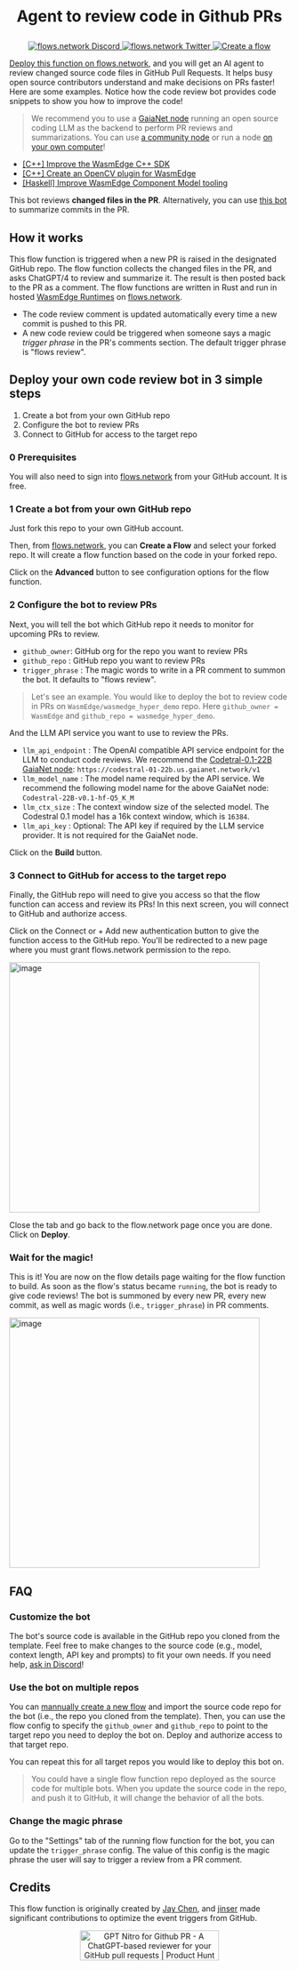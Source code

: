 <div align="right">

</div>

# <p align="center">Agent to review code in Github PRs</p>

<p align="center">
  <a href="https://discord.gg/ccZn9ZMfFf">
    <img src="https://img.shields.io/badge/chat-Discord-7289DA?logo=discord" alt="flows.network Discord">
  </a>
  <a href="https://twitter.com/flows_network">
    <img src="https://img.shields.io/badge/Twitter-1DA1F2?logo=twitter&amp;logoColor=white" alt="flows.network Twitter">
  </a>
   <a href="https://flows.network/flow/createByTemplate/code-review-for-github-pull-requests">
    <img src="https://img.shields.io/website?up_message=deploy&url=https%3A%2F%2Fflows.network%2Fflow%2Fnew" alt="Create a flow">
  </a>
</p>

[Deploy this function on flows.network](#deploy-your-own-code-review-bot-in-3-simple-steps), and you will get an AI agent to review changed source code files in GitHub Pull Requests. It helps busy open source contributors understand and make decisions on PRs faster! Here are some examples. Notice how the code review bot provides code snippets to show you how to improve the code!

> We recommend you to use a [GaiaNet node](https://github.com/GaiaNet-AI/gaianet-node) running an open source coding LLM as the backend to perform PR reviews and summarizations. You can use [a community node](https://docs.gaianet.ai/user-guide/nodes#codestral-22b-v01) or run a node [on your own computer](https://github.com/GaiaNet-AI/node-configs/tree/main/codestral-0.1-22b)!

* [[C++] Improve the WasmEdge C++ SDK](https://github.com/WasmEdge/WasmEdge/pull/2428#issuecomment-1524733889)
* [[C++] Create an OpenCV plugin for WasmEdge](https://github.com/WasmEdge/WasmEdge/pull/2403#issuecomment-1509595889)
* [[Haskell] Improve WasmEdge Component Model tooling](https://github.com/second-state/witc/pull/73#issuecomment-1509586233)

This bot reviews **changed files in the PR**. Alternatively, you can use [this bot](https://github.com/flows-network/github-pr-summary) to summarize commits in the PR.

## How it works

This flow function is triggered when a new PR is raised in the designated GitHub repo. The flow function collects the changed files in the PR, and asks ChatGPT/4 to review and summarize it. The result is then posted back to the PR as a comment. The flow functions are written in Rust and run in hosted [WasmEdge Runtimes](https://github.com/wasmedge) on [flows.network](https://flows.network/).

* The code review comment is updated automatically every time a new commit is pushed to this PR.
* A new code review could be triggered when someone says a magic *trigger phrase* in the PR's comments section. The default trigger phrase is "flows review".

## Deploy your own code review bot in 3 simple steps

1. Create a bot from your own GitHub repo
2. Configure the bot to review PRs
3. Connect to GitHub for access to the target repo

### 0 Prerequisites

You will also need to sign into [flows.network](https://flows.network/) from your GitHub account. It is free.

### 1 Create a bot from your own GitHub repo

Just fork this repo to your own GitHub account.

Then, from [flows.network](https://flows.network/), you can **Create a Flow** and select your forked repo. It will create a flow function based on the code in your forked repo.

Click on the **Advanced** button to see configuration options for the flow function.

### 2 Configure the bot to review PRs

Next, you will tell the bot which GitHub repo it needs to monitor for upcoming PRs to review.

* `github_owner`: GitHub org for the repo you want to review PRs
* `github_repo` : GitHub repo you want to review PRs
* `trigger_phrase` : The magic words to write in a PR comment to summon the bot. It defaults to "flows review".

> Let's see an example. You would like to deploy the bot to review code in PRs on `WasmEdge/wasmedge_hyper_demo` repo. Here `github_owner = WasmEdge` and `github_repo = wasmedge_hyper_demo`.

And the LLM API service you want to use to review the PRs.

* `llm_api_endpoint` : The OpenAI compatible API service endpoint for the LLM to conduct code reviews. We recommend the [Codetral-0.1-22B GaiaNet node](https://github.com/GaiaNet-AI/node-configs/tree/main/codestral-0.1-22b): `https://codestral-01-22b.us.gaianet.network/v1`
* `llm_model_name` : The model name required by the API service. We recommend the following model name for the above GaiaNet node: `Codestral-22B-v0.1-hf-Q5_K_M`
* `llm_ctx_size` : The context window size of the selected model. The Codestral 0.1 model has a 16k context window, which is `16384`.
* `llm_api_key` : Optional: The API key if required by the LLM service provider. It is not required for the GaiaNet node.

Click on the **Build** button.

### 3 Connect to GitHub for access to the target repo

Finally, the GitHub repo will need to give you access so that the flow function can access and review its PRs! In this next screen, you will connect to GitHub and authorize access.

Click on the Connect or + Add new authentication button to give the function access to the GitHub repo. You'll be redirected to a new page where you must grant flows.network permission to the repo.

[<img width="450" alt="image" src="https://github.com/flows-network/github-pr-summary/assets/45785633/6cefff19-9eeb-4533-a20b-03c6a9c89473">](https://github.com/flows-network/github-pr-summary/assets/45785633/6cefff19-9eeb-4533-a20b-03c6a9c89473)

Close the tab and go back to the flow.network page once you are done. Click on **Deploy**.

### Wait for the magic!

This is it! You are now on the flow details page waiting for the flow function to build. As soon as the flow's status became `running`, the bot is ready to give code reviews! The bot is summoned by every new PR, every new commit, as well as magic words (i.e., `trigger_phrase`) in PR comments.

[<img width="450" alt="image" src="https://user-images.githubusercontent.com/45785633/229329247-16273aec-f89b-4375-bf2b-4ffce5e35a33.png">](https://user-images.githubusercontent.com/45785633/229329247-16273aec-f89b-4375-bf2b-4ffce5e35a33.png)

## FAQ

### Customize the bot

The bot's source code is available in the GitHub repo you cloned from the template. Feel free to make changes to the source code (e.g., model, context length, API key and prompts) to fit your own needs. If you need help, [ask in Discord](https://discord.gg/ccZn9ZMfFf)!

### Use the bot on multiple repos

You can [mannually create a new flow](https://flows.network/flow/new) and import the source code repo for the bot (i.e., the repo you cloned from the template). Then, you can use the flow config to specify the `github_owner` and `github_repo` to point to the target repo you need to deploy the bot on. Deploy and authorize access to that target repo.

You can repeat this for all target repos you would like to deploy this bot on.

> You could have a single flow function repo deployed as the source code for multiple bots. When you update the source code in the repo, and push it to GitHub, it will change the behavior of all the bots.

### Change the magic phrase

Go to the "Settings" tab of the running flow function for the bot, you can update the `trigger_phrase` config. The value of this config is the magic phrase the user will say to trigger a review from a PR comment.

## Credits

This flow function is originally created by [Jay Chen](https://github.com/jaykchen), and [jinser](https://github.com/jetjinser) made significant contributions to optimize the event triggers from GitHub.

<p align="center">
<a href="https://www.producthunt.com/posts/gpt-nitro-for-github-pr?utm_source=badge-featured&utm_medium=badge&utm_souce=badge-gpt&#0045;nitro&#0045;for&#0045;github&#0045;pr" target="_blank"><img src="https://api.producthunt.com/widgets/embed-image/v1/featured.svg?post_id=387993&theme=light" alt="GPT&#0032;Nitro&#0032;for&#0032;Github&#0032;PR - A&#0032;ChatGPT&#0045;based&#0032;reviewer&#0032;for&#0032;your&#0032;GitHub&#0032;pull&#0032;requests | Product Hunt" style="width: 250px; height: 54px;" width="250" height="54" /></a>
</p>
